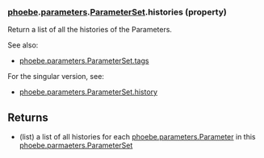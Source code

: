 ### [phoebe](phoebe.md).[parameters](phoebe.parameters.md).[ParameterSet](phoebe.parameters.ParameterSet.md).histories (property)




Return a list of all the histories of the Parameters.

See also:
* [phoebe.parameters.ParameterSet.tags](phoebe.parameters.ParameterSet.tags.md)

For the singular version, see:
* [phoebe.parameters.ParameterSet.history](phoebe.parameters.ParameterSet.history.md)

Returns
--------
* (list) a list of all histories for each [phoebe.parameters.Parameter](phoebe.parameters.Parameter.md)
    in this [phoebe.parmaeters.ParameterSet](phoebe.parmaeters.ParameterSet.md)

